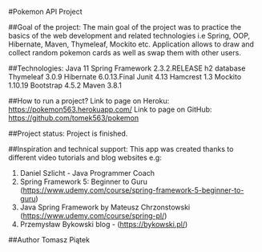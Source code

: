 #Pokemon API Project

##Goal of the project:
The main goal of the project was to practice the basics of the web development
 and related technologies i.e Spring, OOP, Hibernate, Maven, Thymeleaf, Mockito etc.
 Application allows to draw and collect random pokemon cards as well as swap them with 
 other users.   

##Technologies:
Java 11
Spring Framework 2.3.2.RELEASE
h2 database
Thymeleaf 3.0.9
Hibernate 6.0.13.Final
Junit 4.13
Hamcrest 1.3
Mockito 1.10.19
Bootstrap 4.5.2
Maven 3.8.1

##How to run a project?
Link to page on Heroku: https://pokemon563.herokuapp.com/
Link to page on GitHub: https://github.com/tomek563/pokemon

##Project status:
Project is finished. 

##Inspiration and technical support:
This app was created thanks to different video tutorials and blog websites e.g:
1. Daniel Szlicht - Java Programmer Coach  
2. Spring Framework 5: Beginner to Guru (https://www.udemy.com/course/spring-framework-5-beginner-to-guru)
3. Java Spring Framework by Mateusz Chrzonstowski (https://www.udemy.com/course/spring-pl/)
4. Przemysław Bykowski blog - (https://bykowski.pl/)  

##Author
Tomasz Piątek